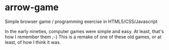 # arrow-game
Simple browser game / programming exercise in HTML5/CSS/Javascript

In the early nineties, computer games were simple and easy. At least, that's how I remember them ;-) This is a remake of one of these old games, or at least, of how I think it was.

